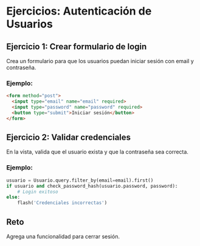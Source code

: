 # Ejercicios: Autenticación de Usuarios

## Ejercicio 1: Crear formulario de login
Crea un formulario para que los usuarios puedan iniciar sesión con email y contraseña.

### Ejemplo:
```html
<form method="post">
  <input type="email" name="email" required>
  <input type="password" name="password" required>
  <button type="submit">Iniciar sesión</button>
</form>
```

## Ejercicio 2: Validar credenciales
En la vista, valida que el usuario exista y que la contraseña sea correcta.

### Ejemplo:
```python
usuario = Usuario.query.filter_by(email=email).first()
if usuario and check_password_hash(usuario.password, password):
    # Login exitoso
else:
    flash('Credenciales incorrectas')
```

## Reto
Agrega una funcionalidad para cerrar sesión.
